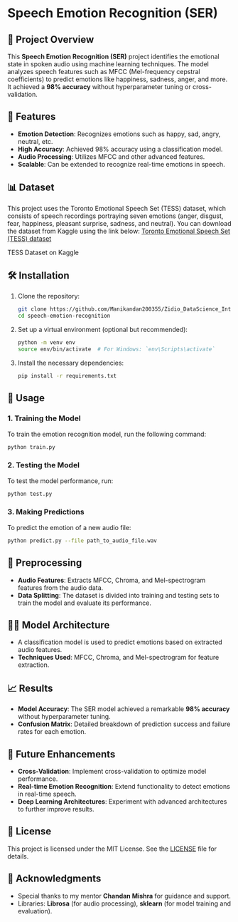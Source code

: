 # Speech Emotion Recognition (SER)

## 📄 Project Overview

This **Speech Emotion Recognition (SER)** project identifies the emotional state in spoken audio using machine learning techniques. The model analyzes speech features such as MFCC (Mel-frequency cepstral coefficients) to predict emotions like happiness, sadness, anger, and more. It achieved a **98% accuracy** without hyperparameter tuning or cross-validation.

## 🧠 Features

- **Emotion Detection**: Recognizes emotions such as happy, sad, angry, neutral, etc.
- **High Accuracy**: Achieved 98% accuracy using a classification model.
- **Audio Processing**: Utilizes MFCC and other advanced features.
- **Scalable**: Can be extended to recognize real-time emotions in speech.

## 📊 Dataset

This project uses the Toronto Emotional Speech Set (TESS) dataset, which consists of speech recordings portraying seven emotions
(anger, disgust, fear, happiness, pleasant surprise, sadness, and neutral). 
You can download the dataset from Kaggle using the link below: [Toronto Emotional Speech Set (TESS) dataset](https://www.kaggle.com/datasets/ejlok1/toronto-emotional-speech-set-tess/data)

TESS Dataset on Kaggle
## 🛠 Installation

1. Clone the repository:
    ```bash
    git clone https://github.com/Manikandan200355/Zidio_DataScience_Internship.git
    cd speech-emotion-recognition
    ```

2. Set up a virtual environment (optional but recommended):
    ```bash
    python -m venv env
    source env/bin/activate  # For Windows: `env\Scripts\activate`
    ```

3. Install the necessary dependencies:
    ```bash
    pip install -r requirements.txt
    ```

## 🚀 Usage

### 1. Training the Model
To train the emotion recognition model, run the following command:
```bash
python train.py
```

### 2. Testing the Model
To test the model performance, run:
```bash
python test.py
```

### 3. Making Predictions
To predict the emotion of a new audio file:
```bash
python predict.py --file path_to_audio_file.wav
```

## 🔧 Preprocessing

- **Audio Features**: Extracts MFCC, Chroma, and Mel-spectrogram features from the audio data.
- **Data Splitting**: The dataset is divided into training and testing sets to train the model and evaluate its performance.

## 🧑‍💻 Model Architecture

- A classification model is used to predict emotions based on extracted audio features.
- **Techniques Used**: MFCC, Chroma, and Mel-spectrogram for feature extraction.
  
## 📈 Results

- **Model Accuracy**: The SER model achieved a remarkable **98% accuracy** without hyperparameter tuning.
- **Confusion Matrix**: Detailed breakdown of prediction success and failure rates for each emotion.

## 🔮 Future Enhancements

- **Cross-Validation**: Implement cross-validation to optimize model performance.
- **Real-time Emotion Recognition**: Extend functionality to detect emotions in real-time speech.
- **Deep Learning Architectures**: Experiment with advanced architectures to further improve results.

## 📜 License

This project is licensed under the MIT License. See the [LICENSE](LICENSE) file for details.

## 🙏 Acknowledgments

- Special thanks to my mentor **Chandan Mishra** for guidance and support.
- Libraries: **Librosa** (for audio processing), **sklearn** (for model training and evaluation).
